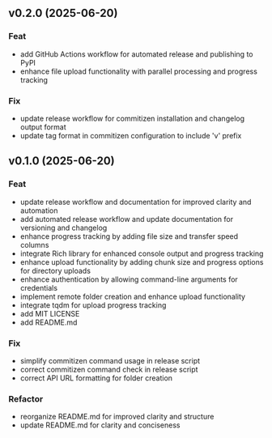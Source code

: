 ## v0.2.0 (2025-06-20)

### Feat

- add GitHub Actions workflow for automated release and publishing to PyPI
- enhance file upload functionality with parallel processing and progress tracking

### Fix

- update release workflow for commitizen installation and changelog output format
- update tag format in commitizen configuration to include 'v' prefix

## v0.1.0 (2025-06-20)

### Feat

- update release workflow and documentation for improved clarity and automation
- add automated release workflow and update documentation for versioning and changelog
- enhance progress tracking by adding file size and transfer speed columns
- integrate Rich library for enhanced console output and progress tracking
- enhance upload functionality by adding chunk size and progress options for directory uploads
- enhance authentication by allowing command-line arguments for credentials
- implement remote folder creation and enhance upload functionality
- integrate tqdm for upload progress tracking
- add MIT LICENSE
- add README.md

### Fix

- simplify commitizen command usage in release script
- correct commitizen command check in release script
- correct API URL formatting for folder creation

### Refactor

- reorganize README.md for improved clarity and structure
- update README.md for clarity and conciseness
